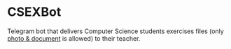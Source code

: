 # CSEXBot
Telegram bot that delivers Computer Science students exercises files (only [photo & document](https://core.telegram.org/bots/api#available-types) is allowed) to their teacher.
